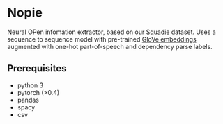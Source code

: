 # Nopie

Neural OPen infomation extractor, based on our [Squadie](https://github.com/NPCai/Squadie) dataset. Uses a sequence to sequence model with pre-trained [GloVe embeddings](https://nlp.stanford.edu/projects/glove/) augmented with one-hot part-of-speech and dependency parse labels.  

## Prerequisites

* python 3
* pytorch (>0.4)
* pandas
* spacy
* csv
